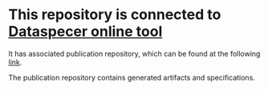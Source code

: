 # This repository is connected to [Dataspecer online tool](http://localhost:5174)

It has associated publication repository, which can be found at the following [link](https://github.com/RadStr-bot/80892688-abe9-447f-ab90-5fd57b4da36e-publication-repo).

The publication repository contains generated artifacts and specifications.